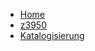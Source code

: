 <!-- docs/SchuB/_sidebar.md -->

* [Home](/)
* [z3950](SchuB/z3950.md)
* [Katalogisierung](SchuB/Katalogisierung.md)
